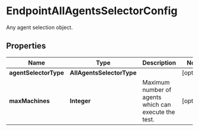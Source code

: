 

# EndpointAllAgentsSelectorConfig

Any agent selection object.

## Properties

| Name | Type | Description | Notes |
|------------ | ------------- | ------------- | -------------|
|**agentSelectorType** | **AllAgentsSelectorType** |  |  [optional] |
|**maxMachines** | **Integer** | Maximum number of agents which can execute the test. |  [optional] |



